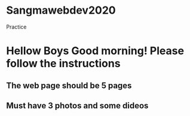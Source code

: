 # Sangmawebdev2020
Practice 
# Hellow Boys Good morning! Please follow the instructions
## The web page should be 5 pages
## Must have 3 photos and some dideos
